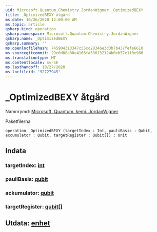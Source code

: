 ```yaml
---
uid: Microsoft.Quantum.Chemistry.JordanWigner._OptimizedBEXY
title: _OptimizedBEXY åtgärd
ms.date: 10/26/2020 12:00:00 AM
ms.topic: article
qsharp.kind: operation
qsharp.namespace: Microsoft.Quantum.Chemistry.JordanWigner
qsharp.name: _OptimizedBEXY
qsharp.summary: ''
ms.openlocfilehash: 745904313347c55cc28346e3d3b7b437fefe6610
ms.sourcegitcommit: 29e0d88a30e4166fa580132124b0eb57e1f0e986
ms.translationtype: MT
ms.contentlocale: sv-SE
ms.lasthandoff: 10/27/2020
ms.locfileid: "92727945"
---
```

# <a name="_optimizedbexy-operation"></a>_OptimizedBEXY åtgärd

Namnrymd: [Microsoft. Quantum. kemi. JordanWigner](xref:Microsoft.Quantum.Chemistry.JordanWigner)

Paketfilerna [](https://nuget.org/packages/)




```qsharp
operation _OptimizedBEXY (targetIndex : Int, pauliBasis : Qubit, accumulator : Qubit, targetRegister : Qubit[]) : Unit
```


## <a name="input"></a>Indata

### <a name="targetindex--int"></a>targetIndex: [int](xref:microsoft.quantum.lang-ref.int)




### <a name="paulibasis--qubit"></a>pauliBasis: [qubit](xref:microsoft.quantum.lang-ref.qubit)




### <a name="accumulator--qubit"></a>ackumulator: [qubit](xref:microsoft.quantum.lang-ref.qubit)




### <a name="targetregister--qubit"></a>targetRegister: [qubit](xref:microsoft.quantum.lang-ref.qubit)[]





## <a name="output--unit"></a>Utdata: [enhet](xref:microsoft.quantum.lang-ref.unit)

